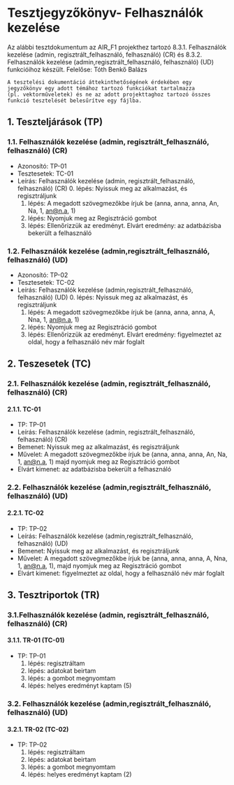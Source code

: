 # Tesztjegyzőkönyv- Felhasználók kezelése

Az alábbi tesztdokumentum az AIR_F1 projekthez tartozó 8.3.1. Felhasználók kezelése (admin, regisztrált_felhasználó, felhasználó) (CR)  és 8.3.2. Felhasználók kezelése (admin,regisztrált_felhasználó, felhasználó) (UD)  funkcióihoz készült. Felelőse: Tóth Benkő Balázs 

``` 
A tesztelési dokumentáció áttekinthetőségének érdekében egy jegyzőkönyv egy adott témához tartozó funkciókat tartalmazza 
(pl. vektorműveletek) és ne az adott projekttaghoz tartozó összes funkció tesztelését belesűrítve egy fájlba.
``` 

## 1. Teszteljárások (TP)

### 1.1. Felhasználók kezelése (admin, regisztrált_felhasználó, felhasználó) (CR)
- Azonosító: TP-01
- Tesztesetek: TC-01
- Leírás: Felhasználók kezelése (admin, regisztrált_felhasználó, felhasználó) (CR)
    0. lépés: Nyissuk meg az alkalmazást, és regisztráljunk
    1. lépés: A megadott szövegmezőkbe írjuk be (anna, anna, anna, An, Na, 1, an@n.a, 1)
    2. lépés: Nyomjuk meg az Regisztráció gombot 
    4. lépés: Ellenőrizzük az eredményt. Elvárt eredmény: az adatbázisba bekerült a felhasználó

### 1.2. Felhasználók kezelése (admin,regisztrált_felhasználó, felhasználó) (UD)
- Azonosító: TP-02
- Tesztesetek: TC-02
- Leírás: Felhasználók kezelése (admin,regisztrált_felhasználó, felhasználó) (UD)
    0. lépés: Nyissuk meg az alkalmazást, és regisztráljunk
    1. lépés: A megadott szövegmezőkbe írjuk be (anna, anna, anna, A, Nna, 1, an@n.a, 1)
    2. lépés: Nyomjuk meg az Regisztráció gombot 
    4. lépés: Ellenőrizzük az eredményt. Elvárt eredmény: figyelmeztet az oldal, hogy a felhasználó név már foglalt

## 2. Teszesetek (TC)

### 2.1. Felhasználók kezelése (admin, regisztrált_felhasználó, felhasználó) (CR)

#### 2.1.1. TC-01
- TP: TP-01
- Leírás: Felhasználók kezelése (admin, regisztrált_felhasználó, felhasználó) (CR)
- Bemenet: Nyissuk meg az alkalmazást, és regisztráljunk
- Művelet:  A megadott szövegmezőkbe írjuk be (anna, anna, anna, An, Na, 1, an@n.a, 1) majd nyomjuk meg az Regisztráció gombot
- Elvárt kimenet: az adatbázisba bekerült a felhasználó


### 2.2. Felhasználók kezelése (admin,regisztrált_felhasználó, felhasználó) (UD)

#### 2.2.1. TC-02
- TP: TP-02
- Leírás: Felhasználók kezelése (admin,regisztrált_felhasználó, felhasználó) (UD)
- Bemenet: Nyissuk meg az alkalmazást, és regisztráljunk
- Művelet:  A megadott szövegmezőkbe írjuk be (anna, anna, anna, A, Nna, 1, an@n.a, 1), majd nyomjuk meg az Regisztráció gombot  
- Elvárt kimenet: figyelmeztet az oldal, hogy a felhasználó név már foglalt


## 3. Tesztriportok (TR)

### 3.1.Felhasználók kezelése (admin, regisztrált_felhasználó, felhasználó) (CR)

#### 3.1.1. TR-01 (TC-01)
- TP: TP-01
    1. lépés: regisztráltam
    2. lépés: adatokat beirtam
    3. lépés: a gombot megnyomtam
    4. lépés: helyes eredményt kaptam (5)
    

### 3.2. Felhasználók kezelése (admin,regisztrált_felhasználó, felhasználó) (UD)

#### 3.2.1. TR-02 (TC-02)
- TP: TP-02
    1. lépés: regisztráltam
    2. lépés: adatokat beirtam
    3. lépés: a gombot megnyomtam
    4. lépés: helyes eredményt kaptam (2)


    
